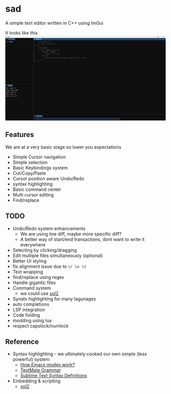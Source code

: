 # sad

A simple text editor written in C++ using ImGui

It looks like this
![Sad editor](./assets/image.png "Sad editor")

## Features
We are at a very basic stage so lower you expectations
- Simple Cursor navigation
- Simple selection
- Basic Keybindings system
- Cut/Copy/Paste
- Cursor position aware Undo/Redo
- syntax highlighting
- Basic command center
- Multi cursor editing
- Find/replace

## TODO
- Undo/Redo system enhancements
  - We are using line diff, maybe more specific diff?
  - A better way of start/end transactions, dont want to write it everywhere
- Selecting by clicking/dragging
- Edit multiple files simultaneously (optional)
- Better UI styling
- fix alignment issue due to `\r \n \t`
- Text wrapping
- find/replace using regex
- Handle gigantic files
- Command system
  - we could use [sol2](https://github.com/ThePhD/sol2)
- Synatx highlighting for many lagunages
- auto completions
- LSP integration
- Code folding
- modding using lua
- respect capslock/numlock

## Reference
- Syntax highlighting - we ultimately cooked our own simple (less powerful) system
  - [How Emacs modes work?](https://www.emacswiki.org/emacs/ModeTutorial)
  - [TextMate Grammar](https://macromates.com/manual/en/language_grammars)
  - [Sublime Text Syntax Definitions](https://www.sublimetext.com/docs/syntax.html)
- Embedding & scripting
  - [sol2](https://github.com/ThePhD/sol2)